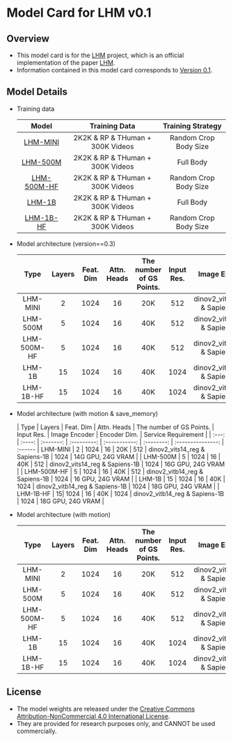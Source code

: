 # Model Card for LHM v0.1

## Overview

- This model card is for the [LHM](https://github.com/aigc3d/LHM) project, which is an official implementation of the paper [LHM](https://arxiv.org/pdf/2503.10625).
- Information contained in this model card corresponds to [Version 0.1](https://github.com/aigc3d/LHM).

## Model Details

- Training data

    | Model | Training Data | Training Strategy |
    | :---: | :---: | :---: |
    | [LHM-MINI](https://modelscope.cn/models/Damo_XR_Lab/LHM-500M) | 2K2K & RP & THuman + 300K Videos | Random Crop Body Size |
    | [LHM-500M](https://modelscope.cn/models/Damo_XR_Lab/LHM-500M) | 2K2K & RP & THuman + 300K Videos | Full Body |
    | [LHM-500M-HF](https://modelscope.cn/models/Damo_XR_Lab/LHM-500M-HF) | 2K2K & RP & THuman + 300K Videos | Random Crop Body Size |
    | [LHM-1B](https://modelscope.cn/models/Damo_XR_Lab/LHM-1B) | 2K2K & RP & THuman + 300K Videos | Full Body |
    | [LHM-1B-HF](https://modelscope.cn/models/Damo_XR_Lab/LHM-1B-HF) | 2K2K & RP & THuman + 300K Videos | Random Crop Body Size |


- Model architecture (version==0.3)

    | Type  | Layers | Feat. Dim | Attn. Heads | The number of GS Points. | Input Res. | Image Encoder     | Encoder Dim. | Service Requirement |
    | :---: | :----: | :-------: | :---------: | :-----------: | :--------: | :---------------: | :----------: | :---: |
    | LHM-MINI |  2 |    1024    |    16 |   20K |    512     | dinov2_vits14_reg & Sapiens-1B | 1024 | 16G GPU, 24G VRAM |
    | LHM-500M |  5 |    1024    |    16 |      40K |    512     | dinov2_vits14_reg & Sapiens-1B | 1024 | 18G GPU, 24G VRAM |
    | LHM-500M-HF  | 5 |    1024    |    16      |      40K       |    512 | dinov2_vitb14_reg & Sapiens-1B |      1024 | 18G GPU, 24G VRAM |
    | LHM-1B |   15 |   1024    |     16      |      40K |    1024 | dinov2_vitb14_reg & Sapiens-1B | 1024 | 22G GPU, 24G VRAM |
    | LHM-1B-HF |   15|   1024    |     16      |   40K |    1024 | dinov2_vitb14_reg & Sapiens-1B | 1024 | 222G GPU, 24G VRAM |

- Model architecture (with motion & save_memory)

    | Type  | Layers | Feat. Dim | Attn. Heads | The number of GS Points. | Input Res. | Image Encoder     | Encoder Dim. | Service Requirement |
    | :---: | :----: | :-------: | :---------: | :-----------: | :--------: | :---------------: | :------
    | LHM-MINI |  2 |    1024    |    16 |   20K |    512     | dinov2_vits14_reg & Sapiens-1B | 1024 | 14G GPU, 24G VRAM |
    | LHM-500M |  5 |    1024    |    16 |      40K |    512     | dinov2_vits14_reg & Sapiens-1B | 1024 | 16G GPU, 24G VRAM |
    | LHM-500M-HF  | 5 |    1024    |    16      |      40K       |    512 | dinov2_vitb14_reg & Sapiens-1B |      1024 | 16 GPU, 24G VRAM |
    | LHM-1B |   15 |   1024    |     16      |      40K |    1024 | dinov2_vitb14_reg & Sapiens-1B | 1024 | 18G GPU, 24G VRAM |
    | LHM-1B-HF |   15|   1024    |     16      |   40K |    1024 | dinov2_vitb14_reg & Sapiens-1B | 1024 | 18G GPU, 24G VRAM |


- Model architecture (with motion)

    | Type  | Layers | Feat. Dim | Attn. Heads | The number of GS Points. | Input Res. | Image Encoder     | Encoder Dim. | Service Requirement |
    | :---: | :----: | :-------: | :---------: | :-----------: | :--------: | :---------------: | :----------: | :---: |
    | LHM-MINI |  2 |    1024    |    16 |   20K |    512     | dinov2_vits14_reg & Sapiens-1B | 1024 | 20G GPU, 24G VRAM |
    | LHM-500M |  5 |    1024    |    16 |      40K |    512     | dinov2_vits14_reg & Sapiens-1B | 1024 | 22G GPU, 24G VRAM |
    | LHM-500M-HF  | 5 |    1024    |    16      |      40K       |    512 | dinov2_vitb14_reg & Sapiens-1B |      1024 | 22 GPU, 24G VRAM |
    | LHM-1B |   15 |   1024    |     16      |      40K |    1024 | dinov2_vitb14_reg & Sapiens-1B | 1024 | 28G GPU, 24G VRAM |
    | LHM-1B-HF |   15|   1024    |     16      |   40K |    1024 | dinov2_vitb14_reg & Sapiens-1B | 1024 | 28G GPU, 24G VRAM |


## License

- The model weights are released under the [Creative Commons Attribution-NonCommercial 4.0 International License](LICENSE_WEIGHT).
- They are provided for research purposes only, and CANNOT be used commercially.